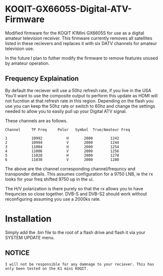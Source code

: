 # KOQIT-GX6605S-Digital-ATV-Firmware
Modified firmware for the KOQIT K1Mini GX6605S for use as a digital amateur television receiver.
This firmware currently removes all satellites listed in these recievers and replaces it with six DATV channels for amateur television use.

In the future I plan to futher modify the firmware to remove features unused by amateur operation.

## Frequency Explaination

By default the reciever will use a 50hz refresh rate, if you live in the USA You'll want to use the composite output to perform this update as HDMI will not fucntion at that refresh rate in this region. Depending on the flash you use you can keep the 50hz rate or switch to 60hz and change the settings needed to allow you to easily pull up your Digital ATV signal.

These channels are as follows. 

    Channel	    TP Freq	    Polor   Symbol	True/Amateur Freq
    
    1           10992           H       2000        1242
    2           10994           V       2000        1244
    3           11004           H       2000        1254
    4           11006           V       2000        1256
    5           11028           H       2000        1278
    6           11030           V       2000        1280


The above are the channel corresponding channel/frequncy and transponder details.
This assumes configuration for a 9750 LNB, ie the rx looks for your freq shifted 9750 up in
the ui.

The H/V polarization is there purely so that the rx allows you to have frequncies so close
together. DVB-S and DVB-S2 should work without reconfiguring assuming you use a 2000ks rate.

# Installation

Simply add the .bin file to the root of a flash drive and flash it via your SYSTEM UPDATE menu.

## NOTICE
  
    I will not be responsible for any damnage to your reciever. This has only been tested on the K1 mini KOQIT.
  
